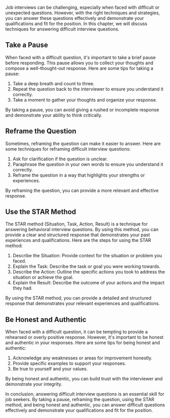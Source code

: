 
Job interviews can be challenging, especially when faced with difficult or unexpected questions. However, with the right techniques and strategies, you can answer these questions effectively and demonstrate your qualifications and fit for the position. In this chapter, we will discuss techniques for answering difficult interview questions.

Take a Pause
------------

When faced with a difficult question, it's important to take a brief pause before responding. This pause allows you to collect your thoughts and compose a well-thought-out response. Here are some tips for taking a pause:

1. Take a deep breath and count to three.
2. Repeat the question back to the interviewer to ensure you understand it correctly.
3. Take a moment to gather your thoughts and organize your response.

By taking a pause, you can avoid giving a rushed or incomplete response and demonstrate your ability to think critically.

Reframe the Question
--------------------

Sometimes, reframing the question can make it easier to answer. Here are some techniques for reframing difficult interview questions:

1. Ask for clarification if the question is unclear.
2. Paraphrase the question in your own words to ensure you understand it correctly.
3. Reframe the question in a way that highlights your strengths or experiences.

By reframing the question, you can provide a more relevant and effective response.

Use the STAR Method
-------------------

The STAR method (Situation, Task, Action, Result) is a technique for answering behavioral interview questions. By using this method, you can provide a clear and structured response that demonstrates your past experiences and qualifications. Here are the steps for using the STAR method:

1. Describe the Situation: Provide context for the situation or problem you faced.
2. Explain the Task: Describe the task or goal you were working towards.
3. Describe the Action: Outline the specific actions you took to address the situation or achieve the goal.
4. Explain the Result: Describe the outcome of your actions and the impact they had.

By using the STAR method, you can provide a detailed and structured response that demonstrates your relevant experiences and qualifications.

Be Honest and Authentic
-----------------------

When faced with a difficult question, it can be tempting to provide a rehearsed or overly positive response. However, it's important to be honest and authentic in your responses. Here are some tips for being honest and authentic:

1. Acknowledge any weaknesses or areas for improvement honestly.
2. Provide specific examples to support your responses.
3. Be true to yourself and your values.

By being honest and authentic, you can build trust with the interviewer and demonstrate your integrity.

In conclusion, answering difficult interview questions is an essential skill for job seekers. By taking a pause, reframing the question, using the STAR method, and being honest and authentic, you can answer difficult questions effectively and demonstrate your qualifications and fit for the position.
